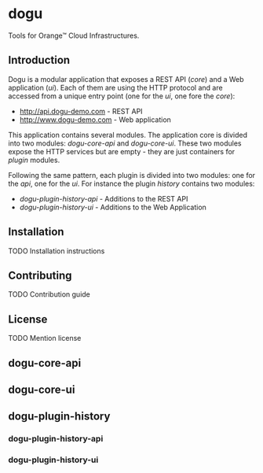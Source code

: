 dogu
====

Tools for Orange™ Cloud Infrastructures.


Introduction
------------

Dogu is a modular application that exposes a REST API (_core_) and a Web 
application (_ui_). Each of them are using the HTTP protocol and are accessed
from a unique entry point (one for the _ui_, one fore the _core_):

  - http://api.dogu-demo.com - REST API
  - http://www.dogu-demo.com - Web application

This application contains several modules. The application core is divided into
two modules: _dogu-core-api_ and _dogu-core-ui_. These two modules expose the
HTTP services but are empty - they are just containers for _plugin_ modules.


Following the same pattern,
each plugin is divided into two modules: one for the _api_, one for the _ui_.
For instance the plugin _history_ contains two modules:

  - _dogu-plugin-history-api_ - Additions to the REST API
  - _dogu-plugin-history-ui_ - Additions to the Web Application


Installation
------------

TODO Installation instructions


Contributing
------------

TODO Contribution guide


License
-------

TODO Mention license


dogu-core-api
-------------

dogu-core-ui
-------------

dogu-plugin-history
-------------------

### dogu-plugin-history-api ###

### dogu-plugin-history-ui ###
